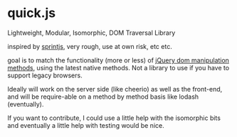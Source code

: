 # quick.js
Lightweight, Modular, Isomorphic, DOM Traversal Library

inspired by [sprintjs](https://github.com/bendc/sprint), very rough, use at own risk, etc etc. 

goal is to match the functionality (more or less) of [jQuery dom manipulation methods](https://api.jquery.com/category/manipulation/), using the latest native methods. Not a library to use if you have to support legacy browsers.

Ideally will work on the server side (like cheerio) as well as the front-end, and will be require-able on a method by method basis like lodash (eventually).

If you want to contribute, I could use a little help with the isomorphic bits and eventually a little help with testing would be nice.
